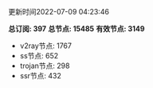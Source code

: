 更新时间2022-07-09 04:23:46

**总订阅: 397**
**总节点: 15485**
**有效节点: 3149**
- v2ray节点: 1767
- ss节点: 652
- trojan节点: 298
- ssr节点: 432
